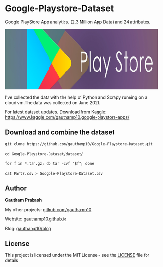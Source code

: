 # Google-Playstore-Dataset
Google PlayStore App analytics. (2.3 Million App Data) and 24 attributes.

<img src="banner.jpg" width="700" height="200" />

I've collected the data with the help of Python and Scrapy running on a cloud vm.The data was collected on June 2021.

For latest dataset updates. Download from Kaggle: https://www.kaggle.com/gauthamp10/google-playstore-apps/


## Download and combine the dataset
```
git clone https://github.com/gauthamp10/Google-Playstore-Dataset.git

cd Google-Playstore-Dataset/dataset/

for f in *.tar.gz; do tar -xvf "$f"; done

cat Part?.csv > Googple-Playstore-Dataset.csv

```


## __Author__

 **Gautham Prakash**
 
  My other projects: [github.com/gauthamp10](https://github.com/gauthamp10)

  Website: [gauthamp10.github.io](https://gauthamp10.github.io)

  Blog: [gauthamp10/blog](https://gauthamp10.github.io/#blog)

## __License__  

This project is licensed under the MIT License - see the [LICENSE](LICENSE) file for details
